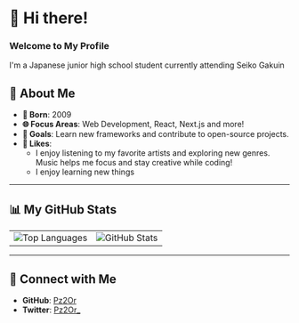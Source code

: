 # 👋 Hi there!  
### Welcome to My Profile  

I'm a Japanese junior high school student currently attending Seiko Gakuin  

## 🌟 About Me  
- **🎂 Born**: 2009  
- **🌐 Focus Areas**: Web Development, React, Next.js and more! 
- **🎯 Goals**: Learn new frameworks and contribute to open-source projects.  
- **🎵 Likes**:
  - I enjoy listening to my favorite artists and exploring new genres. Music helps me focus and stay creative while coding!
  - I enjoy learning new things
---

## 📊 My GitHub Stats  

<div align="center">
  <table>
    <tr>
      <td align="center">
        <img src="https://github-readme-stats-torlka-nicla.vercel.app/api/top-langs?username=Pz2Or&show_icons=true&locale=en&layout=compact" alt="Top Languages" />
      </td>
      <td align="center">
        <img src="https://github-readme-stats-torlka-nicla.vercel.app/api?username=Pz2Or&count_private=true&show_icons=true" alt="GitHub Stats" />
      </td>
    </tr>
  </table>
</div>

---

## 🌟 Connect with Me  

- **GitHub**: [Pz2Or](https://github.com/Pz2Or)  
- **Twitter**: [Pz2Or_](https://x.com/Pz2Or_)  
